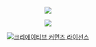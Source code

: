 <p align="center">
    <img src="https://github.com/solaris0115/NewRatkin/blob/release/Project/About/Preview.jpg" />
</p>

<p align="center">
    <img src="https://img.shields.io/badge/NewRatkin-1.6v-4BC51D.svg?style=flat" />
  </a>
</p>
<p align="center">
<a rel="license" href="http://creativecommons.org/licenses/by-nc-sa/4.0/"><img alt="크리에이티브 커먼즈 라이선스" style="border-width:0" src="https://i.creativecommons.org/l/by-nc-sa/4.0/88x31.png" />
</p>


